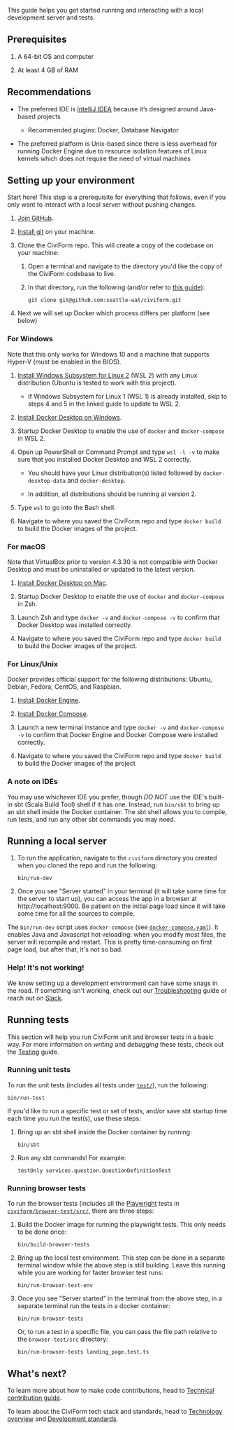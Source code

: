 This guide helps you get started running and interacting with a local development server and tests.

## Prerequisites

1. A 64-bit OS and computer

1. At least 4 GB of RAM

## Recommendations

* The preferred IDE is [IntelliJ IDEA](https://www.jetbrains.com/idea/download/) because it’s designed around Java-based projects

    * Recommended plugins: Docker, Database Navigator

* The preferred platform is Unix-based since there is less overhead for running Docker Engine due to resource isolation features of Linux kernels which does not require the need of virtual machines 

## Setting up your environment

Start here! This step is a prerequisite for everything that follows, even if you only want to interact with a local server without pushing changes.

1. [Join GitHub](https://github.com/join).

1. [Install git](https://github.com/git-guides/install-git) on your machine.

1. Clone the CiviForm repo. This will create a copy of the codebase on your machine:

    1. Open a terminal and navigate to the directory you'd like the copy of the CiviForm codebase to live.
    1. In that directory, run the following (and/or refer to
       [this guide](https://docs.github.com/en/github/creating-cloning-and-archiving-repositories/cloning-a-repository)):

           git clone git@github.com:seattle-uat/civiform.git

1. Next we will set up Docker which process differs per platform (see below)


### For Windows

Note that this only works for Windows 10 and a machine that supports Hyper-V (must be enabled in the BIOS).

1. [Install Windows Subsystem for Linux 2](https://docs.microsoft.com/en-us/windows/wsl/install-win10) (WSL 2) with any Linux distribution (Ubuntu is tested to work with this project).

    * If Windows Subsystem for Linux 1 (WSL 1) is already installed, skip to steps 4 and 5 in the linked guide to update to WSL 2.

1. [Install Docker Desktop on Windows](https://docs.docker.com/docker-for-windows/install/).

1. Startup Docker Desktop to enable the use of `docker` and `docker-compose` in WSL 2.

1. Open up PowerShell or Command Prompt and type `wsl -l -v` to make sure that you installed Docker Desktop and WSL 2 correctly.

    * You should have your Linux distribution(s) listed followed by `docker-desktop-data` and `docker-desktop`.

    * In addition, all distributions should be running at version 2.

1. Type `wsl` to go into the Bash shell.

1. Navigate to where you saved the CiviForm repo and type `docker build` to build the Docker images of the project.


### For macOS

Note that VirtualBox prior to version 4.3.30 is not compatible with Docker Desktop and must be uninstalled or updated to the latest version.

1. [Install Docker Desktop on Mac](https://docs.docker.com/docker-for-mac/install/).

1. Startup Docker Desktop to enable the use of `docker` and `docker-compose` in Zsh.

1. Launch Zsh and type `docker -v` and `docker-compose -v` to confirm that Docker Desktop was installed correctly.

1. Navigate to where you saved the CiviForm repo and type `docker build` to build the Docker images of the project.


### For Linux/Unix

Docker provides official support for the following distributions: Ubuntu, Debian, Fedora, CentOS, and Raspbian.

1. [Install Docker Engine](https://docs.docker.com/engine/install/).

1. [Install Docker Compose](https://docs.docker.com/compose/install/).

1. Launch a new terminal instance and type `docker -v` and `docker-compose -v` to confirm that Docker Engine and Docker Compose were installed correctly.

1. Navigate to where you saved the CiviForm repo and type `docker build` to build the Docker images of the project


### A note on IDEs

You may use whichever IDE you prefer, though _DO NOT_ use the IDE's built-in sbt (Scala Build Tool) shell if it has one. Instead, run `bin/sbt` to bring up an sbt shell inside the Docker container. The sbt shell allows you to compile, run tests, and run any other sbt commands you may need.


## Running a local server

1. To run the application, navigate to the `civiform` directory you created when you cloned the repo and run the following:

       bin/run-dev

2. Once you see "Server started" in your terminal (it will take some time for the server to start up),
   you can access the app in a browser at http://localhost:9000.
   Be patient on the initial page load since it will take some time for all the sources to compile.

The `bin/run-dev` script uses `docker-compose` (see [`docker-compose.yaml`](https://github.com/seattle-uat/civiform/blob/main/docker-compose.yml)). It enables Java and Javascript hot-reloading: when you modify most files, the server will recompile and restart. This is pretty time-consuming on first page load, but after that, it's not so bad.


### Help! It's not working!

We know setting up a development environment can have some snags in the road. If something isn't working, check out our [Troubleshooting](https://github.com/seattle-uat/civiform/wiki/Dev-troubleshooting) guide or reach out on [Slack](https://join.slack.com/t/civiform/shared_invite/zt-niap7ys1-RAICICUpDJfjpizjyjBr7Q).


## Running tests

This section will help you run CiviForm unit and browser tests in a basic way. For more information on _writing_ and _debugging_ these tests, check out the [Testing](https://github.com/seattle-uat/civiform/wiki/Testing) guide.


### Running unit tests

To run the unit tests (includes all tests under [`test/`](https://github.com/seattle-uat/civiform/tree/main/universal-application-tool-0.0.1/test)), run the following:

```
bin/run-test
```

If you'd like to run a specific test or set of tests, and/or save sbt startup time each time you run the test(s), use these steps:

1. Bring up an sbt shell inside the Docker container by running:

       bin/sbt

1. Run any sbt commands! For example:

       testOnly services.question.QuestionDefinitionTest


### Running browser tests

To run the browser tests (includes all the [Playwright](https://playwright.dev/) tests in [`civiform/browser-test/src/`](https://github.com/seattle-uat/civiform/tree/main/browser-test/src), there are three steps:

1. Build the Docker image for running the playwright tests. This only needs to be done once:

       bin/build-browser-tests

1. Bring up the local test environment. This step can be done in a separate terminal window while the above step is still building.
   Leave this running while you are working for faster browser test runs:

       bin/run-browser-test-env

1. Once you see "Server started" in the terminal from the above step, in a separate terminal run the
   tests in a docker container:

       bin/run-browser-tests

   Or, to run a test in a specific file, you can pass the file path relative to the `browser-test/src` directory:

       bin/run-browser-tests landing_page.test.ts


## What's next?

To learn more about how to make code contributions, head to [Technical contribution guide](https://github.com/seattle-uat/civiform/wiki/Technical-contributions).

To learn about the CiviForm tech stack and standards, head to [Technology overview](https://github.com/seattle-uat/civiform/wiki/Dev-guide-&-standards) and [Development standards](https://github.com/seattle-uat/civiform/wiki/Development-standards).